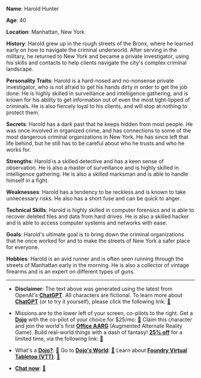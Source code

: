 **Name**: Harold Hunter

**Age**: 40

**Location**: Manhattan, New York

**History**: Harold grew up in the rough streets of the Bronx, where he learned early on how to navigate the criminal underworld. After serving in the military, he returned to New York and became a private investigator, using his skills and contacts to help clients navigate the city's complex criminal landscape.

**Personality Traits**: Harold is a hard-nosed and no-nonsense private investigator, who is not afraid to get his hands dirty in order to get the job done. He is highly skilled in surveillance and intelligence gathering, and is known for his ability to get information out of even the most tight-lipped of criminals. He is also fiercely loyal to his clients, and will stop at nothing to protect them.

**Secrets**: Harold has a dark past that he keeps hidden from most people. He was once involved in organized crime, and has connections to some of the most dangerous criminal organizations in New York. He has since left that life behind, but he still has to be careful about who he trusts and who he works for.

**Strengths**: Harold is a skilled detective and has a keen sense of observation. He is also a master of surveillance and is highly skilled in intelligence gathering. He is also a skilled marksman and is able to handle himself in a fight.

**Weaknesses**: Harold has a tendency to be reckless and is known to take unnecessary risks. He also has a short fuse and can be quick to anger.

**Technical Skills**: Harold is highly skilled in computer forensics and is able to recover deleted files and data from hard drives. He is also a skilled hacker and is able to access computer systems and networks with ease.

**Goals**: Harold's ultimate goal is to bring down the criminal organizations that he once worked for and to make the streets of New York a safer place for everyone.

**Hobbies**: Harold is an avid runner and is often seen running through the streets of Manhattan early in the morning. He is also a collector of vintage firearms and is an expert on different types of guns.
 

---
* **Disclaimer**: The text above was generated using the latest from OpenAI's [**ChatGPT**](https://openai.com/blog/chatgpt/).  All characters are fictional.  To learn more about [**ChatGPT**](https://openai.com/blog/chatgpt/) (or to try it yourself), please click the following link: [:closed_book:](https://openai.com/blog/chatgpt/)

* Missions are to the lower left of your screen, co-pilots to the right. Get a [**Dojo**](https://workmates.live/marketplace) with the co-pilot of your choice for $25/mo: [:green_book:](https://workmates.live/marketplace) Claim this character and join the world's first [**Office AARG**](https://dojos.world) (Augmented Alternate Reality Game). Build real-world things with a dash of fantasy! [**25% off**](https://blog.workmates.live/deal-on-a-dojo) for a limited time, via the following link: [:green_book:](https://blog.workmates.live/deal-on-a-dojo) 

* What's a [**Dojo?**](https://workdojos.com): [:blue_book:](https://workdojos.com)  Go to [**Dojo's World**](https://dojos.world): [:blue_book:](https://dojos.world)  Learn about [**Foundry Virtual Tabletop (VTT)**](https://foundryvtt.com): [:closed_book:](https://foundryvtt.com/)

* [**Chat now**](https://chat.workmates.live/channel/support): [:ledger:](https://chat.workmates.live/channel/support)